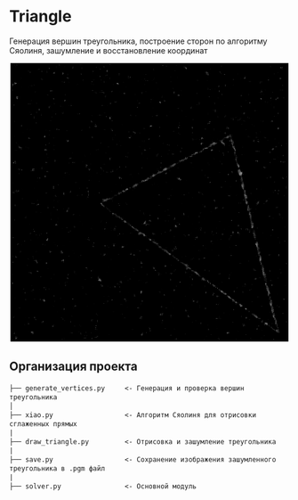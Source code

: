 Triangle
==============================

Генерация вершин треугольника, построение сторон по алгоритму Сяолиня, зашумление и восстановление координат
<p align="center">
  <img src="https://github.com/AndrewTrefilov/Triangle/blob/master/imgs/binary_crosses.png" />
</p>


Организация проекта
------------

    ├── generate_vertices.py     <- Генерация и проверка вершин треугольника
    │
    ├── xiao.py                  <- Алгоритм Сяолиня для отрисовки сглаженных прямых
    |
    ├── draw_triangle.py         <- Отрисовка и зашумление треугольника
    |
    ├── save.py                  <- Сохранение изображения зашумленного треугольника в .pgm файл
    |
    ├── solver.py                <- Основной модуль
